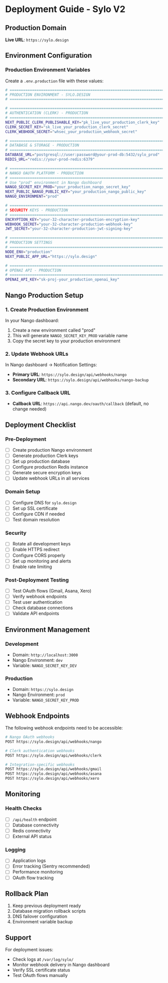 # Deployment Guide - Sylo V2

## Production Domain
**Live URL**: `https://sylo.design`

## Environment Configuration

### Production Environment Variables
Create a `.env.production` file with these values:

```bash
# =============================================================================
# PRODUCTION ENVIRONMENT - SYLO.DESIGN
# =============================================================================

# =============================================================================
# AUTHENTICATION (CLERK) - PRODUCTION
# =============================================================================
NEXT_PUBLIC_CLERK_PUBLISHABLE_KEY="pk_live_your_production_clerk_key"
CLERK_SECRET_KEY="sk_live_your_production_clerk_secret"
CLERK_WEBHOOK_SECRET="whsec_your_production_webhook_secret"

# =============================================================================
# DATABASE & STORAGE - PRODUCTION
# =============================================================================
DATABASE_URL="postgresql://user:password@your-prod-db:5432/sylo_prod"
REDIS_URL="redis://your-prod-redis:6379"

# =============================================================================
# NANGO OAUTH PLATFORM - PRODUCTION
# =============================================================================
# Use "prod" environment in Nango dashboard
NANGO_SECRET_KEY_PROD="your_production_nango_secret_key"
NEXT_PUBLIC_NANGO_PUBLIC_KEY="your_production_nango_public_key"
NANGO_ENVIRONMENT="prod"

# =============================================================================
# SECURITY KEYS - PRODUCTION
# =============================================================================
ENCRYPTION_KEY="your-32-character-production-encryption-key"
WEBHOOK_SECRET="your-32-character-production-webhook-key"
JWT_SECRET="your-32-character-production-jwt-signing-key"

# =============================================================================
# PRODUCTION SETTINGS
# =============================================================================
NODE_ENV="production"
NEXT_PUBLIC_APP_URL="https://sylo.design"

# =============================================================================
# OPENAI API - PRODUCTION
# =============================================================================
OPENAI_API_KEY="sk-proj-your_production_openai_key"
```

## Nango Production Setup

### 1. Create Production Environment
In your Nango dashboard:
1. Create a new environment called "prod"
2. This will generate `NANGO_SECRET_KEY_PROD` variable name
3. Copy the secret key to your production environment

### 2. Update Webhook URLs
In Nango dashboard → Notification Settings:
- **Primary URL**: `https://sylo.design/api/webhooks/nango`
- **Secondary URL**: `https://sylo.design/api/webhooks/nango-backup`

### 3. Configure Callback URL
- **Callback URL**: `https://api.nango.dev/oauth/callback` (default, no change needed)

## Deployment Checklist

### Pre-Deployment
- [ ] Create production Nango environment
- [ ] Generate production Clerk keys
- [ ] Set up production database
- [ ] Configure production Redis instance
- [ ] Generate secure encryption keys
- [ ] Update webhook URLs in all services

### Domain Setup
- [ ] Configure DNS for `sylo.design`
- [ ] Set up SSL certificate
- [ ] Configure CDN if needed
- [ ] Test domain resolution

### Security
- [ ] Rotate all development keys
- [ ] Enable HTTPS redirect
- [ ] Configure CORS properly
- [ ] Set up monitoring and alerts
- [ ] Enable rate limiting

### Post-Deployment Testing
- [ ] Test OAuth flows (Gmail, Asana, Xero)
- [ ] Verify webhook endpoints
- [ ] Test user authentication
- [ ] Check database connections
- [ ] Validate API endpoints

## Environment Management

### Development
- Domain: `http://localhost:3000`
- Nango Environment: `dev`
- Variable: `NANGO_SECRET_KEY_DEV`

### Production
- Domain: `https://sylo.design`
- Nango Environment: `prod`
- Variable: `NANGO_SECRET_KEY_PROD`

## Webhook Endpoints

The following webhook endpoints need to be accessible:

```bash
# Nango OAuth webhooks
POST https://sylo.design/api/webhooks/nango

# Clerk authentication webhooks
POST https://sylo.design/api/webhooks/clerk

# Integration-specific webhooks
POST https://sylo.design/api/webhooks/gmail
POST https://sylo.design/api/webhooks/asana
POST https://sylo.design/api/webhooks/xero
```

## Monitoring

### Health Checks
- [ ] `/api/health` endpoint
- [ ] Database connectivity
- [ ] Redis connectivity
- [ ] External API status

### Logging
- [ ] Application logs
- [ ] Error tracking (Sentry recommended)
- [ ] Performance monitoring
- [ ] OAuth flow tracking

## Rollback Plan

1. Keep previous deployment ready
2. Database migration rollback scripts
3. DNS failover configuration
4. Environment variable backup

## Support

For deployment issues:
- Check logs at `/var/log/sylo/`
- Monitor webhook delivery in Nango dashboard
- Verify SSL certificate status
- Test OAuth flows manually
